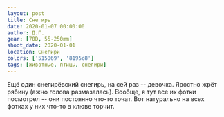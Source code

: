 ```yaml
---
layout: post
title: Снегирь
date: 2020-01-07 00:00:00
author: Д.Г.
gear: [70D, 55-250mm]
shoot_date: 2020-01-01
location: Снегири
colors: ['515069', '8195c8']
tags: [животные, птицы, снегири]
---
```

Ещё один снегирёвский снегирь, на сей раз -- девочка. Яростно жрёт рябину (ажно голова размазалась). Вообще, я тут все их фотки посмотрел -- они постоянно что-то точат. Вот натурально на всех фотках у них что-то в клюве торчит.
